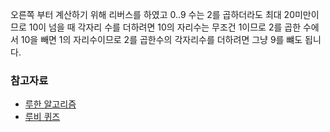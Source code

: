 오른쪽 부터 계산하기 위해 리버스를 하였고
0..9 수는 2를 곱하더라도 최대 20미만이므로 10이 넘을 때 각자리 수를 더하려면
10의 자리수는 무조건 1이므로 2를 곱한 수에서 10을 빼면 1의 자리수이므로
2를 곱한수의 각자리수를 더하려면 그냥 9를 뺴도 됩니다.

### 참고자료
* [루한 알고리즘](http://en.wikipedia.org/wiki/Luhn_algorithm)
* [루비 퀴즈](http://rubyquiz.com/quiz122.html)

